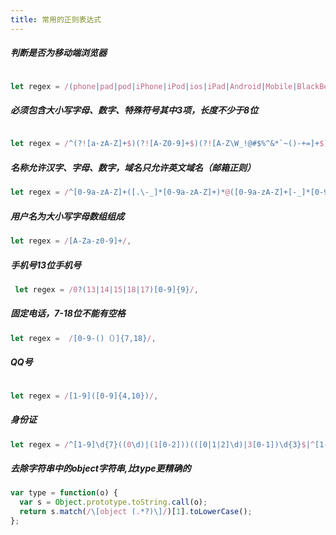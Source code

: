 ```yaml
---
title: 常用的正则表达式
---
```


##### 判断是否为移动端浏览器

```javascript

let regex = /(phone|pad|pod|iPhone|iPod|ios|iPad|Android|Mobile|BlackBerry|IEMobile|MQQBrowser|JUC|Fennec|wOSBrowser|BrowserNG|WebOS|Symbian|Windows Phone)/i
```

##### 必须包含大小写字母、数字、特殊符号其中3项，长度不少于8位

```javascript

let regex = /^(?![a-zA-Z]+$)(?![A-Z0-9]+$)(?![A-Z\W_!@#$%^&*`~()-+=]+$)(?![a-z0-9]+$)(?![a-z\W_!@#$%^&*`~()-+=]+$)(?![0-9\W_!@#$%^&*`~()-+=]+$)[a-zA-Z0-9\W_!@#$%^&*`~()-+=]{8,16}$/,
```

##### 名称允许汉字、字母、数字，域名只允许英文域名（邮箱正则）

```javascript
let regex = /^[0-9a-zA-Z]+([.\-_]*[0-9a-zA-Z]+)*@([0-9a-zA-Z]+[-_]*[0-9a-zA-Z]+\.)+[0-9a-zA-Z]{2,6}$/,
```

##### 用户名为大小写字母数组组成

```javascript
let regex = /[A-Za-z0-9]+/,
```

##### 手机号13位手机号

```javascript
 let regex = /0?(13|14|15|18|17)[0-9]{9}/,
```

##### 固定电话，7-18位不能有空格

```javascript
let regex =  /[0-9-()（）]{7,18}/,

```

##### QQ号

```javascript

let regex = /[1-9]([0-9]{4,10})/,
```

##### 身份证

```javascript
let regex = /^[1-9]\d{7}((0\d)|(1[0-2]))(([0|1|2]\d)|3[0-1])\d{3}$|^[1-9]\d{5}[1-9]\d{3}((0\d)|(1[0-2]))(([0|1|2]\d)|3[0-1])\d{3}([0-9]|X)$/

```

##### 去除字符串中的object字符串,比type更精确的

```javascript
var type = function(o) {
  var s = Object.prototype.toString.call(o);
  return s.match(/\[object (.*?)\]/)[1].toLowerCase();
};
```
